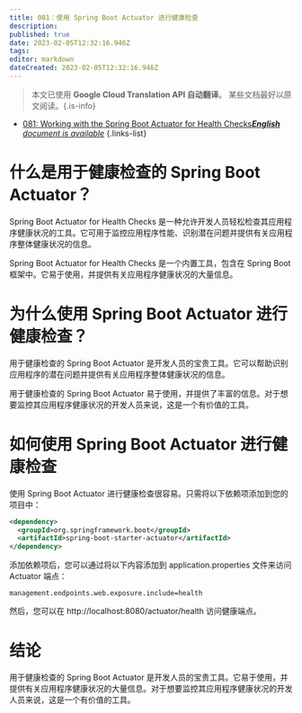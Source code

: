 ```yaml
---
title: 081：使用 Spring Boot Actuator 进行健康检查
description: 
published: true
date: 2023-02-05T12:32:16.946Z
tags: 
editor: markdown
dateCreated: 2023-02-05T12:32:16.946Z
---
```


> 本文已使用 **Google Cloud Translation API 自动翻译**。
某些文档最好以原文阅读。{.is-info}



- [081: Working with the Spring Boot Actuator for Health Checks***English** document is available*](/en/Knowledge-base/Spring-Boot/Learning/081-working-with-the-spring-boot-actuator-for-health-checks)
{.links-list}


# 什么是用于健康检查的 Spring Boot Actuator？

Spring Boot Actuator for Health Checks 是一种允许开发人员轻松检查其应用程序健康状况的工具。它可用于监控应用程序性能、识别潜在问题并提供有关应用程序整体健康状况的信息。

Spring Boot Actuator for Health Checks 是一个内置工具，包含在 Spring Boot 框架中。它易于使用，并提供有关应用程序健康状况的大量信息。

# 为什么使用 Spring Boot Actuator 进行健康检查？

用于健康检查的 Spring Boot Actuator 是开发人员的宝贵工具。它可以帮助识别应用程序的潜在问题并提供有关应用程序整体健康状况的信息。

用于健康检查的 Spring Boot Actuator 易于使用，并提供了丰富的信息。对于想要监控其应用程序健康状况的开发人员来说，这是一个有价值的工具。

# 如何使用 Spring Boot Actuator 进行健康检查

使用 Spring Boot Actuator 进行健康检查很容易。只需将以下依赖项添加到您的项目中：

```xml
<dependency>
  <groupId>org.springframework.boot</groupId>
  <artifactId>spring-boot-starter-actuator</artifactId>
</dependency>
```

添加依赖项后，您可以通过将以下内容添加到 application.properties 文件来访问 Actuator 端点：

```properties
management.endpoints.web.exposure.include=health
```

然后，您可以在 http://localhost:8080/actuator/health 访问健康端点。

# 结论

用于健康检查的 Spring Boot Actuator 是开发人员的宝贵工具。它易于使用，并提供有关应用程序健康状况的大量信息。对于想要监控其应用程序健康状况的开发人员来说，这是一个有价值的工具。